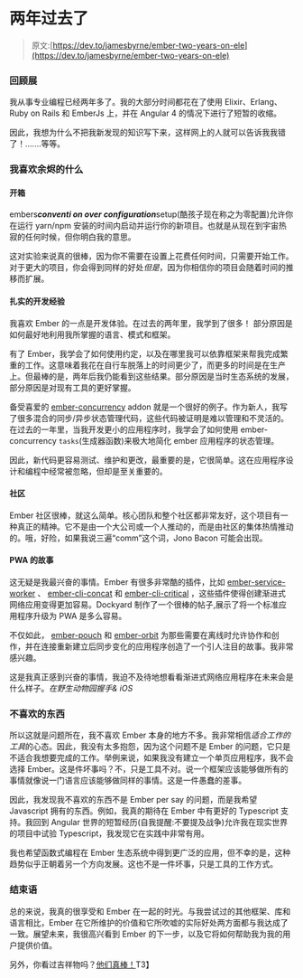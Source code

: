 # 两年过去了

> 原文:[https://dev.to/jamesbyrne/ember-two-years-on-ele](https://dev.to/jamesbyrne/ember-two-years-on-ele)

### 回顾展

我从事专业编程已经两年多了。我的大部分时间都花在了使用 Elixir、Erlang、Ruby on Rails 和 EmberJs 上，并在 Angular 4 的情况下进行了短暂的收缩。

因此，我想为什么不把我新发现的知识写下来，这样网上的人就可以告诉我我错了！.......等等。

### 我喜欢余烬的什么

#### 开箱

embers***conventi on over configuration***setup(酷孩子现在称之为零配置)允许你在运行 yarn/npm 安装的时间内启动并运行你的新项目。也就是从现在到宇宙热寂的任何时候，但你明白我的意思。

这对实验来说真的很棒，因为你不需要在设置上花费任何时间，只需要开始工作。对于更大的项目，你会得到同样的好处*但是*，因为你相信你的项目会随着时间的推移而扩展。

#### 扎实的开发经验

我喜欢 Ember 的一点是开发体验。在过去的两年里，我学到了很多！ 部分原因是如何最好地利用我所掌握的语言、模式和框架。

有了 Ember，我学会了如何使用约定，以及在哪里我可以依靠框架来帮我完成繁重的工作。这意味着我花在自行车脱落上的时间更少了，而更多的时间是在生产上。但最棒的是，两年后我仍能看到这些结果。部分原因是当时生态系统的发展，部分原因是对现有工具的更好掌握。

备受喜爱的 [ember-concurrency](https://github.com/machty/ember-concurrency) addon 就是一个很好的例子。作为新人，我写了很多混合的同步/异步状态管理代码，这些代码被证明是难以管理和不灵活的。在过去的一年里，当我开发更小的应用程序时，我学会了如何使用 ember-concurrency `tasks`(生成器函数)来极大地简化 ember 应用程序的状态管理。

因此，新代码更容易测试、维护和更改，最重要的是，它很简单。这在应用程序设计和编程中经常被忽略，但却是至关重要的。

#### 社区

Ember 社区很棒，就这么简单。核心团队和整个社区都非常友好，这个项目有一种真正的精神。它不是由一个大公司或一个人推动的，而是由社区的集体热情推动的。哦，好险，如果我说三遍“comm”这个词，Jono Bacon 可能会出现。

#### PWA 的故事

这无疑是我最兴奋的事情。Ember 有很多非常酷的插件，比如 [ember-service-worker](https://github.com/DockYard/ember-service-worker) 、 [ember-cli-concat](https://github.com/sir-dunxalot/ember-cli-concat) 和 [ember-cli-critical](https://github.com/ivanvanderbyl/ember-cli-critical) ，这些插件使得创建渐进式网络应用变得更加容易。Dockyard 制作了一个很棒的帖子,展示了将一个标准应用程序升级为 PWA 是多么容易。

不仅如此， [ember-pouch](https://github.com/pouchdb-community/ember-pouch) 和 [ember-orbit](https://github.com/orbitjs/ember-orbit) 为那些需要在离线时允许协作和创作，并在连接重新建立后同步变化的应用程序创造了一个引人注目的故事。我非常感兴趣。

这是我真正感到兴奋的事情，我迫不及待地想看看渐进式网络应用程序在未来会是什么样子。*在野生动物园握手& iOS*

### 不喜欢的东西

所以这就是问题所在，我不喜欢 Ember 本身的地方不多。我非常相信*适合工作的工具*的心态。因此，我没有太多抱怨，因为这个问题不是 Ember 的问题，它只是不适合我想要完成的工作。举例来说，如果我没有建立一个单页应用程序，我不会选择 Ember。这是件坏事吗？不，只是工具不对。说一个框架应该能够做所有的事情就像说一门语言应该能够做同样的事情。这是一件愚蠢的差事。

因此，我发现我不喜欢的东西不是 Ember per say 的问题，而是我希望 Javascript 拥有的东西。例如，我真的期待在 Ember 中有更好的 Typescript 支持。我回到 Angular 世界的短暂经历(自我提醒:不要提及战争)允许我在现实世界的项目中试验 Typescript，我发现它在实践中非常有用。

我也希望函数式编程在 Ember 生态系统中得到更广泛的应用，但不幸的是，这种趋势似乎正朝着另一个方向发展。这也不是一件坏事，只是工具的工作方式。

### 结束语

总的来说，我真的很享受和 Ember 在一起的时光。与我尝试过的其他框架、库和语言相比，Ember 在它所维护的价值和它所吹嘘的实际好处两方面都与我达成了一致。展望未来，我很高兴看到 Ember 的下一步，以及它将如何帮助我为我的用户提供价值。

另外，你看过吉祥物吗？[他们真棒！](https://www.emberjs.com/mascots/)T3】
